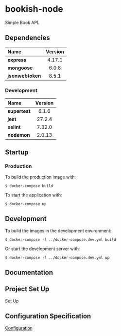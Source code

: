 # bookish-node 

Simple Book API.

## Dependencies

| Name | Version |
|:---|:---:|
|**express**|4.17.1|
|**mongoose**|6.0.8|
|**jsonwebtoken**|8.5.1|

### Development 

|Name|Version|
|:---|:---:|
|**supertest**|6.1.6|
|**jest**|27.2.4|
|**eslint**|7.32.0|
|**nodemon**|2.0.13|

## Startup

### Production

To build the production image with:

```console
$ docker-compose build
```

To start the application with:

```console
$ docker-compose up
```

## Development 

To build the images in the development environment:

```console
$ docker-compose -f ../docker-compose.dev.yml build
```

Or start the development server with:

```console
$ docker-compose -f ../docker-compose.dev.yml up
```

## Documentation

## Project Set Up

[Set Up](docs/setup.md)

## Configuration Specification

[Configuration](docs/config.md)

